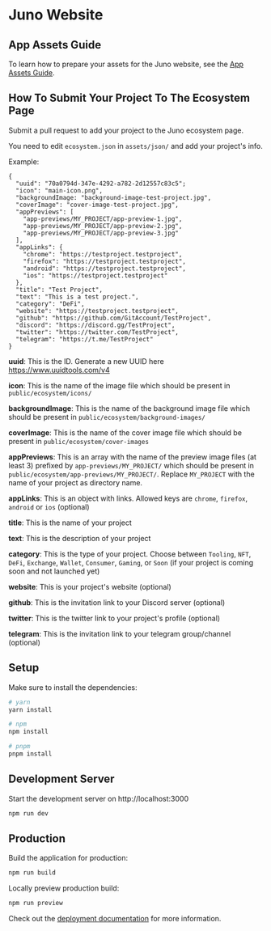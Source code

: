 # Juno Website

## App Assets Guide
To learn how to prepare your assets for the Juno website, see the [App Assets Guide](https://www.figma.com/community/file/1285579551089973016/Juno-App-Assets-Guide).

## How To Submit Your Project To The Ecosystem Page

Submit a pull request to add your project to the Juno ecosystem page.

You need to edit `ecosystem.json` in `assets/json/` and add your project's info.

Example:
```
{
  "uuid": "70a0794d-347e-4292-a782-2d12557c83c5";
  "icon": "main-icon.png",
  "backgroundImage: "background-image-test-project.jpg",
  "coverImage": "cover-image-test-project.jpg",
  "appPreviews": [
    "app-previews/MY_PROJECT/app-preview-1.jpg",
    "app-previews/MY_PROJECT/app-preview-2.jpg",
    "app-previews/MY_PROJECT/app-preview-3.jpg"
  ],
  "appLinks": {
    "chrome": "https://testproject.testproject",
    "firefox": "https://testproject.testproject",
    "android": "https://testproject.testproject",
    "ios": "https://testproject.testproject"
  },
  "title": "Test Project",
  "text": "This is a test project.",
  "category": "DeFi",
  "website": "https://testproject.testproject",
  "github": "https://github.com/GitAccount/TestProject",
  "discord": "https://discord.gg/TestProject",
  "twitter": "https://twitter.com/TestProject",
  "telegram": "https://t.me/TestProject"
}
```
**uuid**: This is the ID. Generate a new UUID here https://www.uuidtools.com/v4

**icon**: This is the name of the image file which should be present in `public/ecosystem/icons/`

**backgroundImage**: This is the name of the background image file which should be present in `public/ecosystem/background-images/`

**coverImage**: This is the name of the cover image file which should be present in `public/ecosystem/cover-images`

**appPreviews**: This is an array with the name of the preview image files (at least 3) prefixed by `app-previews/MY_PROJECT/` which should be present in `public/ecosystem/app-previews/MY_PROJECT/`. Replace `MY_PROJECT` with the name of your project as directory name. 

**appLinks**: This is an object with links. Allowed keys are `chrome`, `firefox`, `android` or `ios` (optional)

**title**: This is the name of your project

**text**: This is the description of your project

**category**: This is the type of your project. Choose between `Tooling`, `NFT`, `DeFi`, `Exchange`, `Wallet`, `Consumer`, `Gaming`, or `Soon` (if your project is coming soon and not launched yet)

**website**: This is your project's website (optional)

**github**: This is the invitation link to your Discord server (optional)

**twitter**: This is the twitter link to your project's profile (optional)

**telegram**: This is the invitation link to your telegram group/channel (optional)

## Setup

Make sure to install the dependencies:

```bash
# yarn
yarn install

# npm
npm install

# pnpm
pnpm install
```

## Development Server

Start the development server on http://localhost:3000

```bash
npm run dev
```

## Production

Build the application for production:

```bash
npm run build
```

Locally preview production build:

```bash
npm run preview
```

Check out the [deployment documentation](https://nuxt.com/docs/getting-started/deployment) for more information.
